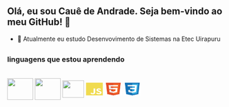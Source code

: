 ## Olá, eu sou Cauê de Andrade. Seja bem-vindo ao meu GitHub! 👋
- 🌱 Atualmente eu estudo Desenvovimento de Sistemas na Etec Uirapuru
##
### linguagens que estou aprendendo 
<div style="display: inline_block"><br>
    <img src="https://cdn.jsdelivr.net/gh/devicons/devicon/icons/java/java-original-wordmark.svg" height="50"width="60" align="center" />
    <img src="https://cdn.jsdelivr.net/gh/devicons/devicon/icons/php/php-original.svg" height="50"width="60" align="center" />
    <img src="https://cdn.jsdelivr.net/gh/devicons/devicon/icons/cplusplus/cplusplus-original.svg" height="40" width="50" align="center"/>
    <img align="center" alt="Rafa-Js" height="30" width="40" src="https://raw.githubusercontent.com/devicons/devicon/master/icons/javascript/javascript-plain.svg">
    <img align="center" alt="Rafa-HTML" height="30" width="40" src="https://raw.githubusercontent.com/devicons/devicon/master/icons/html5/html5-original.svg">
    <img align="center" alt="Rafa-CSS" height="30" width="40" src="https://raw.githubusercontent.com/devicons/devicon/master/icons/css3/css3-original.svg">
    
  </div>
<!--
**XxCauexX/XxCauexX** is a ✨ _special_ ✨ repository because its `README.md` (this file) appears on your GitHub profile.

Here are some ideas to get you started:

- 🔭 Atualmente eu estudo Desenvovimento de Sistemas na Etec Uirapuru
- 🌱 I’m currently learning ...
- 👯 I’m looking to collaborate on ...
- 🤔 I’m looking for help with ...
- 💬 Ask me about ...
- 📫 How to reach me: ...
- 😄 Pronouns: ...
- ⚡ Fun fact: ...
-->
